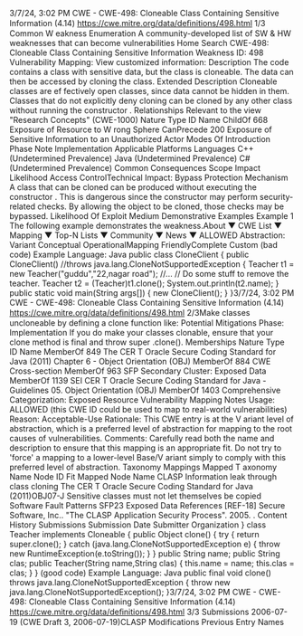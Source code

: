 3/7/24, 3:02 PM CWE - CWE-498: Cloneable Class Containing Sensitive Information (4.14)
https://cwe.mitre.org/data/deﬁnitions/498.html 1/3
Common W eakness Enumeration
A community-developed list of SW & HW weaknesses that can become
vulnerabilities
Home Search
CWE-498: Cloneable Class Containing Sensitive Information
Weakness ID: 498
Vulnerability Mapping: 
View customized information:
 Description
The code contains a class with sensitive data, but the class is cloneable. The data can then be accessed by cloning the class.
 Extended Description
Cloneable classes are ef fectively open classes, since data cannot be hidden in them. Classes that do not explicitly deny cloning can
be cloned by any other class without running the constructor .
 Relationships
 Relevant to the view "Research Concepts" (CWE-1000)
Nature Type ID Name
ChildOf 668 Exposure of Resource to W rong Sphere
CanPrecede 200 Exposure of Sensitive Information to an Unauthorized Actor
 Modes Of Introduction
Phase Note
Implementation
 Applicable Platforms
Languages
C++ (Undetermined Prevalence)
Java (Undetermined Prevalence)
C# (Undetermined Prevalence)
 Common Consequences
Scope Impact Likelihood
Access ControlTechnical Impact: Bypass Protection Mechanism
A class that can be cloned can be produced without executing the constructor . This is dangerous
since the constructor may perform security-related checks. By allowing the object to be cloned,
those checks may be bypassed.
 Likelihood Of Exploit
Medium
 Demonstrative Examples
Example 1
The following example demonstrates the weakness.About ▼ CWE List ▼ Mapping ▼ Top-N Lists ▼ Community ▼ News ▼
ALLOWED
Abstraction: Variant
Conceptual OperationalMapping
FriendlyComplete Custom
(bad code) Example Language: Java 
public class CloneClient {
public CloneClient() //throws
java.lang.CloneNotSupportedException {
Teacher t1 = new Teacher("guddu","22,nagar road");
//...
// Do some stuff to remove the teacher.
Teacher t2 = (Teacher)t1.clone();
System.out.println(t2.name);
}
public static void main(String args[]) {
new CloneClient();
}
}3/7/24, 3:02 PM CWE - CWE-498: Cloneable Class Containing Sensitive Information (4.14)
https://cwe.mitre.org/data/deﬁnitions/498.html 2/3Make classes uncloneable by defining a clone function like:
 Potential Mitigations
Phase: Implementation
If you do make your classes clonable, ensure that your clone method is final and throw super .clone().
 Memberships
Nature Type ID Name
MemberOf 849 The CER T Oracle Secure Coding Standard for Java (2011) Chapter 6 - Object Orientation (OBJ)
MemberOf 884 CWE Cross-section
MemberOf 963 SFP Secondary Cluster: Exposed Data
MemberOf 1139 SEI CER T Oracle Secure Coding Standard for Java - Guidelines 05. Object Orientation (OBJ)
MemberOf 1403 Comprehensive Categorization: Exposed Resource
 Vulnerability Mapping Notes
Usage: ALLOWED (this CWE ID could be used to map to real-world vulnerabilities)
Reason: Acceptable-Use
Rationale:
This CWE entry is at the V ariant level of abstraction, which is a preferred level of abstraction for mapping to the root causes of
vulnerabilities.
Comments:
Carefully read both the name and description to ensure that this mapping is an appropriate fit. Do not try to 'force' a mapping to a
lower-level Base/V ariant simply to comply with this preferred level of abstraction.
 Taxonomy Mappings
Mapped T axonomy Name Node ID Fit Mapped Node Name
CLASP Information leak through class cloning
The CER T Oracle Secure
Coding Standard for Java
(2011)OBJ07-J Sensitive classes must not let themselves be copied
Software Fault Patterns SFP23 Exposed Data
 References
[REF-18] Secure Software, Inc.. "The CLASP Application Security Process". 2005.
.
 Content History
 Submissions
Submission Date Submitter Organization
}
class Teacher implements Cloneable {
public Object clone() {
try {
return super.clone();
}
catch (java.lang.CloneNotSupportedException e) {
throw new RuntimeException(e.toString());
}
}
public String name;
public String clas;
public Teacher(String name,String clas) {
this.name = name;
this.clas = clas;
}
}
(good code) Example Language: Java 
public final void clone() throws java.lang.CloneNotSupportedException {
throw new java.lang.CloneNotSupportedException();
}3/7/24, 3:02 PM CWE - CWE-498: Cloneable Class Containing Sensitive Information (4.14)
https://cwe.mitre.org/data/deﬁnitions/498.html 3/3
 Submissions
2006-07-19
(CWE Draft 3, 2006-07-19)CLASP
 Modifications
 Previous Entry Names